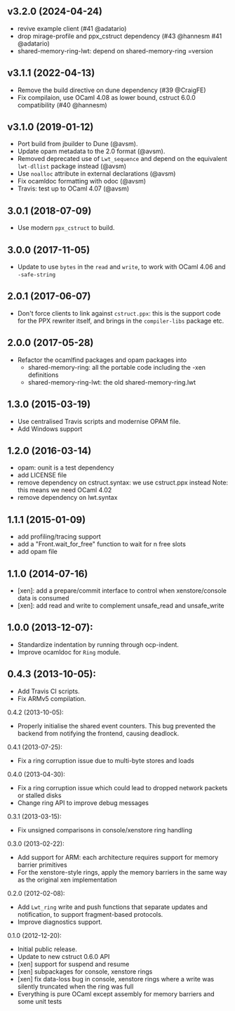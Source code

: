 ## v3.2.0 (2024-04-24)

* revive example client (#41 @adatario)
* drop mirage-profile and ppx_cstruct dependency (#43 @hannesm #41 @adatario)
* shared-memory-ring-lwt: depend on shared-memory-ring =version

## v3.1.1 (2022-04-13)

* Remove the build directive on dune dependency (#39 @CraigFE)
* Fix compilaion, use OCaml 4.08 as lower bound, cstruct 6.0.0 compatibility (#40 @hannesm)

## v3.1.0 (2019-01-12)

* Port build from jbuilder to Dune (@avsm).
* Update opam metadata to the 2.0 format (@avsm). 
* Removed deprecated use of `Lwt_sequence` and depend
  on the equivalent `lwt-dllist` package instead (@avsm)
* Use `noalloc` attribute in external declarations (@avsm)
* Fix ocamldoc formatting with odoc (@avsm)
* Travis: test up to OCaml 4.07 (@avsm)

## 3.0.1 (2018-07-09)

* Use modern `ppx_cstruct` to build.

## 3.0.0 (2017-11-05)

* Update to use `bytes` in the `read` and `write`, to work with OCaml 4.06 and
  `-safe-string`

## 2.0.1 (2017-06-07)
* Don't force clients to link against `cstruct.ppx`: this is the support code
  for the PPX rewriter itself, and brings in the `compiler-libs` package etc.

## 2.0.0 (2017-05-28)
* Refactor the ocamlfind packages and opam packages into
  - shared-memory-ring: all the portable code including the -xen definitions
  - shared-memory-ring-lwt: the old shared-memory-ring.lwt

## 1.3.0 (2015-03-19)
* Use centralised Travis scripts and modernise OPAM file.
* Add Windows support

## 1.2.0 (2016-03-14)
* opam: ounit is a test dependency
* add LICENSE file
* remove dependency on cstruct.syntax: we use cstruct.ppx instead
  Note: this means we need OCaml 4.02
* remove dependency on lwt.syntax

## 1.1.1 (2015-01-09)
* add profiling/tracing support
* add a "Front.wait_for_free" function to wait for n free slots
* add opam file

## 1.1.0 (2014-07-16)
* [xen]: add a prepare/commit interface to control when xenstore/console data is consumed
* [xen]: add read and write to complement unsafe_read and unsafe_write

## 1.0.0 (2013-12-07):
* Standardize indentation by running through ocp-indent.
* Improve ocamldoc for `Ring` module.

## 0.4.3 (2013-10-05):
* Add Travis CI scripts.
* Fix ARMv5 compilation.

0.4.2 (2013-10-05):
* Properly initialise the shared event counters. This bug prevented the
  backend from notifying the frontend, causing deadlock.

0.4.1 (2013-07-25):
* Fix a ring corruption issue due to multi-byte stores and loads

0.4.0 (2013-04-30):
* Fix a ring corruption issue which could lead to dropped network packets
  or stalled disks
* Change ring API to improve debug messages

0.3.1 (2013-03-15):
* Fix unsigned comparisons in console/xenstore ring handling

0.3.0 (2013-02-22):
* Add support for ARM: each architecture requires support for memory barrier primitives
* For the xenstore-style rings, apply the memory barriers in the same way as the original xen implementation

0.2.0 (2012-02-08):
* Add `Lwt_ring` write and push functions that separate updates and notification, to support fragment-based protocols.
* Improve diagnostics support.

0.1.0 (2012-12-20):
* Initial public release.
* Update to new cstruct 0.6.0 API
* [xen] support for suspend and resume
* [xen] subpackages for console, xenstore rings
* [xen] fix data-loss bug in console, xenstore rings where a write
  was silently truncated when the ring was full
* Everything is pure OCaml except assembly for memory barriers and
  some unit tests
